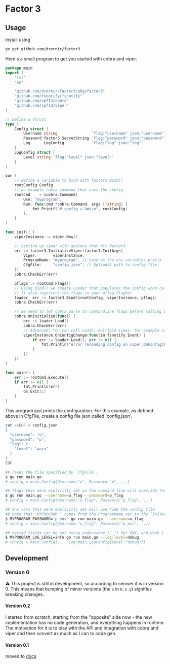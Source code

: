 # Factor 3

## Usage

Install using

```bash
go get github.com/drornir/factor3
```

Here's a small program to get you started with cobra and viper:

```go
package main
import (
	"fmt"
	"os"

	"github.com/drornir/factor3/pkg/factor3"
	"github.com/fsnotify/fsnotify"
	"github.com/spf13/cobra"
	"github.com/spf13/viper"
)

// Define a struct
type (
	Config struct {
		Username string               `flag:"username" json:"username"`
		Password factor3.SecretString `flag:"password" json:"password"`
		Log      LogConfig            `flag:"log" json:"log"`
	}
	LogConfig struct {
		Level string `flag:"level" json:"level"`
	}
)

var (
	// define a variable to bind with factor3.Bind()
	rootConfig Config
	// an example cobra command that uses the config
	rootCmd    = &cobra.Command{
		Use: "myprogram",
		Run: func(cmd *cobra.Command, args []string) {
			fmt.Printf("# config = %#v\n", rootConfig)
		},
	}
)

func init() {
	viperInstance := viper.New()

	// Setting up viper with options that fit factor3
	err := factor3.InitializeViper(factor3.InitArgs{
		Viper:       viperInstance,
		ProgramName: "myprogram", // Used as the env variables prefix
		CfgFile:     "config.json", // Optional path to config file
	})
	cobra.CheckErr(err)

	pflags := rootCmd.Flags()
	// Using Bind() we create Loader that populates the config when called
	// It also registers the flags in your pflag.FlagSet
	loader, err := factor3.Bind(&rootConfig, viperInstance, pflags)
	cobra.CheckErr(err)

	// we need to let cobra parse to commandline flags before calling Load(), so we put it in cobra.OnInitialize()
	cobra.OnInitialize(func() {
		err := loader.Load()
		cobra.CheckErr(err)
		// Advanced: You can call Load() multiple times, for example in reaction to changes to the config file.
		viperInstance.OnConfigChange(func(in fsnotify.Event) {
			if err := loader.Load(); err != nil {
				fmt.Println("error reloading config on viper.OnConfigChange")
			}
		})
	})
}

func main() {
	err := rootCmd.Execute()
	if err != nil {
		fmt.Println(err)
		os.Exit(1)
	}
}
```

This program just prints the configuration.
For this example, as defined above in CfgFile, create a config file json called 'config.json'.

```bash
cat <<EOF > config.json
{
  "username": "u",
  "password": "p",
  "log": {
    "level": "warn"
  }
}
EOF

## reads the file specified by `CfgFile`,
$ go run main.go
# config = main.Config{Username:"u", Password:"p", ...}

## flags that were explicitly set on the command line will override the config file
$ go run main.go --username=u_flag --password=p_flag
# config = main.Config{Username:"u_flag", Password:"p_flag", ...}

## env vars that were explicitly set will override the config file
## note that "MYPROGRAM_" comes from the ProgramName set in the `InitArgs`
$ MYPROGRAM_PASSWORD='p_env' go run main.go --username=u_flag
# config = main.Config{Username:"u_flag", Password:"p_env", ...}

## nested fields can be set using underscore ('_') for ENV, and dash ('-') for flags
$ MYPROGRAM_LOG_LEVEL=info go run main.go --log-level=debug
# config = main.Config{..., Log:main.LogConfig{Level:"debug"}}
```

## Development

### Version 0

⚠️ This project is still in development, so according to semver it is in version 0.
This means that bumping of minor versions (the `x` in `0.x.y`) signifies breaking changes.

#### Version 0.2

I started from scratch, starting from the "opposite" side now - the new implementation
has no code generation, and everything happens in runtime. The motivation for it is to
play with the API and integration with cobra and viper and then convert as much as I can to code gen.

#### Version 0.1

moved to [docs](./docs/why.md)
